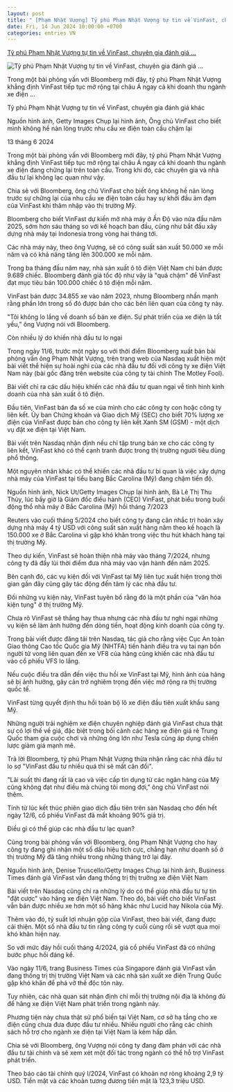 ```yaml
---
layout: post
title: " [Phạm Nhật Vượng] Tỷ phú Phạm Nhật Vượng tự tin về VinFast, chuyên gia đánh giá ..."
date: Fri, 14 Jun 2024 10:00:00 +0700
categories: entries VN
---
```

[Tỷ phú Phạm Nhật Vượng tự tin về VinFast, chuyên gia đánh giá ...](https://www.bbc.com/vietnamese/articles/cq55dxqqd4eo)

![Tỷ phú Phạm Nhật Vượng tự tin về VinFast, chuyên gia đánh giá ...](https://ichef.bbci.co.uk/news/1024/branded_vietnamese/ece1/live/3ce83a40-2941-11ef-a13a-0b8c563da930.jpg)

Trong một bài phỏng vấn với Bloomberg mới đây, tỷ phú Phạm Nhật Vượng khẳng định VinFast tiếp tục mở rộng tại châu Á ngay cả khi doanh thu ngành xe điện ...

Tỷ phú Phạm Nhật Vượng tự tin về VinFast, chuyên gia đánh giá khác

Nguồn hình ảnh, Getty Images Chụp lại hình ảnh, Ông chủ VinFast cho biết mình không hề nản lòng trước nhu cầu xe điện toàn cầu chậm lại

13 tháng 6 2024

Trong một bài phỏng vấn với Bloomberg mới đây, tỷ phú Phạm Nhật Vượng khẳng định VinFast tiếp tục mở rộng tại châu Á ngay cả khi doanh thu ngành xe điện đang chững lại trên toàn cầu. Trong khi đó, các chuyên gia và nhà đầu tư lại không lạc quan như vậy.

Chia sẻ với Bloomberg, ông chủ VinFast cho biết ông không hề nản lòng trước sự chững lại của nhu cầu xe điện toàn cầu hay sự khởi đầu ảm đạm của VinFast khi thâm nhập vào thị trường Mỹ.

Bloomberg cho biết VinFast dự kiến mở nhà máy ở Ấn Độ vào nửa đầu năm 2025, sớm hơn sáu tháng so với kế hoạch ban đầu, cũng như bắt đầu xây dựng nhà máy tại Indonesia trong vòng hai tháng tới.

Các nhà máy này, theo ông Vượng, sẽ có công suất sản xuất 50.000 xe mỗi năm và có khả năng tăng lên 300.000 xe mỗi năm.

Trong ba tháng đầu năm nay, nhà sản xuất ô tô điện Việt Nam chỉ bán được 9.689 chiếc. Bloomberg đánh giá tốc độ như vậy là "quá chậm" để VinFast đạt mục tiêu bán 100.000 chiếc ô tô điện mỗi năm.

VinFast bán được 34.855 xe vào năm 2023, nhưng Bloomberg nhấn mạnh rằng phần lớn trong số đó được bán cho các bên liên quan của công ty này.

"Tôi không lo lắng về doanh số bán xe điện. Sự phát triển của xe điện là tất yếu,” ông Vượng nói với Bloomberg.

Còn nhiều lý do khiến nhà đầu tư lo ngại

Trong ngày 11/6, trước một ngày so với thời điểm Bloomberg xuất bản bài phỏng vấn ông Phạm Nhật Vượng, trên trang web của Nasdaq xuất hiện một bài viết thể hiện sự hoài nghi của các nhà đầu tư đối với công ty xe điện Việt Nam này (bài gốc đăng trên website của công ty tài chính The Motley Fool).

Bài viết chỉ ra các dấu hiệu khiến các nhà đầu tư quan ngại về tình hình kinh doanh của nhà sản xuất ô tô điện.

Đầu tiên, VinFast bán đa số xe của mình cho các công ty con hoặc công ty liên kết. Ủy ban Chứng khoán và Giao dịch Mỹ (SEC) cho biết 70% lượng xe điện của VinFast được bán cho công ty liên kết Xanh SM (GSM) - một dịch vụ đặt xe điện tại Việt Nam.

Bài viết trên Nasdaq nhận định nếu chỉ tập trung bán xe cho các công ty liên kết, VinFast khó có thể cạnh tranh được trong thị trường người tiêu dùng phổ thông.

Một nguyên nhân khác có thể khiến các nhà đầu tư bi quan là việc xây dựng nhà máy của VinFast tại tiểu bang Bắc Carolina (Mỹ) đang chậm tiến độ.

Nguồn hình ảnh, Nick Ut/Getty Images Chụp lại hình ảnh, Bà Lê Thị Thu Thủy, lúc bấy giờ là Giám đốc điều hành (CEO) VinFast, phát biểu trong buổi động thổ nhà máy ở Bắc Carolina (Mỹ) hồi tháng 7/2023

Reuters vào cuối tháng 5/2024 cho biết công ty đang cân nhắc trì hoãn xây dựng nhà máy 4 tỷ USD với công suất sản xuất hàng năm theo kế hoạch là 150.000 xe ở Bắc Carolina vì gặp khó khăn trong việc thu hút khách hàng tại thị trường Mỹ.

Theo dự kiến, VinFast sẽ hoàn thiện nhà máy vào tháng 7/2024, nhưng công ty đã đẩy lùi thời điểm đưa nhà máy vào vận hành đến năm 2025.

Bên cạnh đó, các vụ kiện đối với VinFast tại Mỹ liên tục xuất hiện trong thời gian gần đây cũng gây tác động đến tâm lý các nhà đầu tư.

Đối những vụ kiện này, VinFast tuyên bố rằng đó là một phần của "văn hóa kiện tụng" ở thị trường Mỹ.

Chưa rõ VinFast sẽ thắng hay thua nhưng các nhà đầu tư nghi ngại những vụ kiện sẽ làm ảnh hưởng đến dòng tiền, hoạt động kinh doanh của công ty.

Trong bài viết được đăng tải trên Nasdaq, tác giả cho rằng việc Cục An toàn Giao thông Cao tốc Quốc gia Mỹ (NHTFA) tiến hành điều tra vụ tai nạn bốn người tử vong liên quan đến xe VF8 của hãng cũng khiến các nhà đầu tư vào cổ phiếu VFS lo lắng.

Nếu cuộc điều tra dẫn đến việc thu hồi xe VinFast tại Mỹ, hình ảnh của hãng sẽ bị ảnh hưởng, gây cản trở nghiêm trọng đến việc mở rộng ra thị trường quốc tế.

VinFast từng quyết định thu hồi toàn bộ lô xe điện đầu tiên xuất khẩu sang Mỹ.

Những người trải nghiệm xe điện chuyên nghiệp đánh giá VinFast chưa thật sự có lợi thế về giá, đặc biệt trong bối cảnh các hãng xe điện giá rẻ Trung Quốc tham gia cuộc chơi và những ông lớn như Tesla cũng áp dụng chiến lược giảm giá mạnh mẽ.

Trả lời Bloomberg, tỷ phú Phạm Nhật Vượng thừa nhận rằng các nhà đầu tư lo sợ "VinFast đầu tư nhiều quá thì sẽ mất cân đối".

"Lãi suất thì đang rất là cao và việc cấp tín dụng từ các ngân hàng của Mỹ cũng không đạt như điều mà chúng tôi mong đợi," ông chủ VinFast nói thêm.

Tính từ lúc kết thúc phiên giao dịch đầu tiên trên sàn Nasdaq cho đến hết ngày 12/6, cổ phiếu VinFast đã mất khoảng 90% giá trị.

Điều gì có thể giúp các nhà đầu tư lạc quan?

Cũng trong bài phỏng vấn với Bloomberg, ông Phạm Nhật Vượng cho hay công ty đang ghi nhận một số dấu hiệu tích cực, chẳng hạn như doanh số ở thị trường Mỹ đã tăng nhiều trong những tháng trở lại đây.

Nguồn hình ảnh, Denise Truscello/Getty Images Chụp lại hình ảnh, Business Times đánh giá VinFast vẫn đang thống trị thị trường xe điện Việt Nam

Bài viết trên Nasdaq cũng chỉ ra những lý do có thể giúp nhà đầu tư tự tin "đặt cược" vào hãng xe điện Việt Nam. Theo đó, bài viết cho biết VinFast vẫn bán được nhiều xe hơn một số hãng khác như Lucid hay Nikola của Mỹ.

Thêm vào đó, tỷ suất lợi nhuận gộp của VinFast, theo bài viết, đang được cải thiện. Một số nhà đầu tư tin rằng công ty cuối cùng rồi sẽ vượt qua mọi khó khăn hiện nay.

So với mức đáy hồi cuối tháng 4/2024, giá cổ phiếu VinFast đã có những bước phục hồi đáng kể.

Vào ngày 11/6, trang Business Times của Singapore đánh giá VinFast vẫn đang thống trị thị trường Việt Nam và các nhà sản xuất xe điện Trung Quốc gặp khó khăn để phá vỡ thế độc tôn này.

Tuy nhiên, các nhà quan sát nhận định chỉ mỗi thị trường nội địa là không đủ để hãng xe điện Việt Nam phát triển trong ngành này.

Phương tiện này chưa thật sử phổ biến tại Việt Nam, cơ sở hạ tầng cho xe điện cũng chưa đưa được đầu tư nhiều. Nhiều người cho rằng các chính sách hỗ trợ cho ngành xe điện tại Việt Nam là kém hấp dẫn.

Chia sẻ với Bloomberg, ông Vượng nói công ty đang đàm phán với các nhà đầu tư tài chính và sẽ xem xét một đối tác trong ngành có thể hỗ trợ VinFast phát triển.

Theo báo cáo tài chính quý I/2024, VinFast có khoản nợ ròng khoảng 2,9 tỷ USD. Tiền mặt và các khoản tương đương tiền mặt là 123,3 triệu USD.

